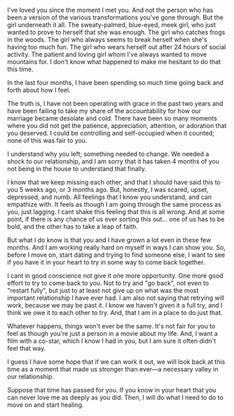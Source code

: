 I've loved you since the moment I met you. And not the person who has been a version of the various transformations you've gone through. But the girl underneath it all. The sweaty-palmed, blue-eyed, meek girl, who just wanted to prove to herself that she was enough. The girl who catches frogs in the woods. The girl who always seems to break herself when she's having too much fun. The girl who wears herself out after 24 hours of social activity. The patient and loving girl whom I've always wanted to move mountains for. I don't know what happened to make me hesitant to do that this time. 

In the last four months, I have been spending so much time going back and forth about how I feel. 

The truth is, I have not been operating with grace in the past two years and have been failing to take my share of the accountability for how our marriage became desolate and cold. There have been so many moments where you did not get the patience, appreciation, attention, or adoration that you deserved. I could be controlling and self-occupied when it counted; none of this was fair to you.  

I understand why you left; something needed to change. We needed a shock to our relationship, and I am sorry that it has taken 4 months of you not being in the house to understand that finally. 

I know that we keep missing each other, and that I should have said this to you 5 weeks ago, or 3 months ago. But, honestly, I was scared, upset, depressed, and numb. All feelings that I know you understand, and can empathize with. It feels as though I am going through the same process as you, just lagging. I cant shake this feeling that this is all wrong. And at some point, if there is any chance of us ever sorting this out... one of us has to be bold, and the other has to take a leap of faith. 

But what I do know is that you and I have grown a lot even in these few months. And I am working really hard on myself in ways I can show you. So, before I move on, start dating and trying to find someone else, I want to see if you have it in your heart to try in some way to come back together.  

I cant in good conscience not give it one more opportunity. One more good effort to try to come back to you. Not to try and "go back", not even to "restart fully", but just to at least not give up on what was the most important relationship I have ever had. I am also not saying that retrying will work, because we may be past it. I know we haven't given it a full try, and I think we owe it to each other to try. And, that I am in a place to do just that. 

Whatever happens, things won't ever be the same. It's not fair for you to feel as though you're just a person in a movie about my life. And, I want a film with a co-star, which I know I had in you, but I am sure it often didn't feel that way. 

I guess I have some hope that if we can work it out, we will look back at this time as a moment that made us stronger than ever—a necessary valley in our relationship. 

Suppose that time has passed for you. If you know in your heart that you can never love me as deeply as you did. Then, I will do what I need to do to move on and start healing. 




